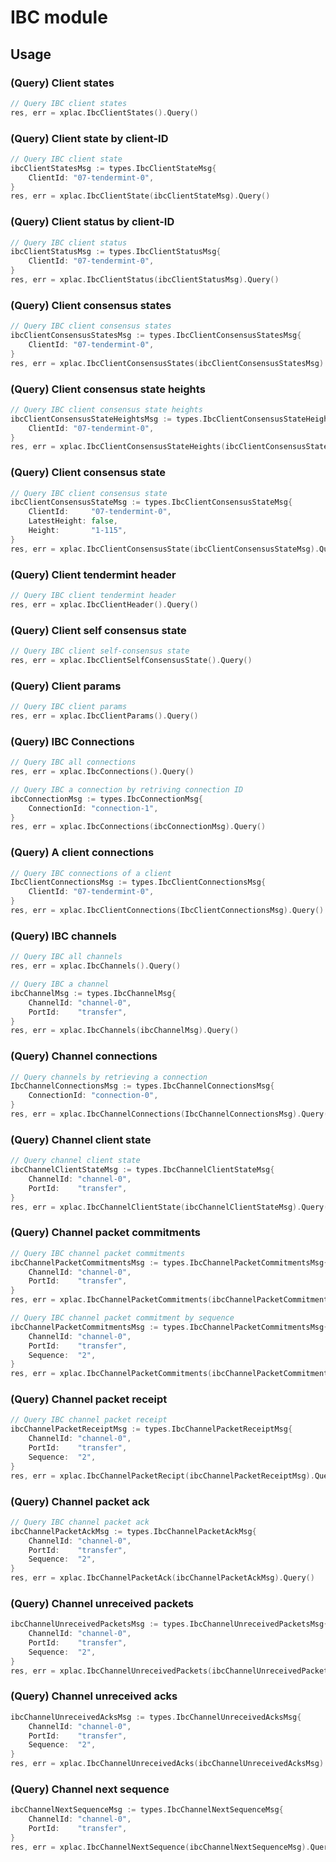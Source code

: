 # IBC module
## Usage
### (Query) Client states
```go
// Query IBC client states
res, err = xplac.IbcClientStates().Query()
```

### (Query) Client state by client-ID
```go
// Query IBC client state
ibcClientStatesMsg := types.IbcClientStateMsg{
    ClientId: "07-tendermint-0",
}
res, err = xplac.IbcClientState(ibcClientStateMsg).Query()
```

### (Query) Client status by client-ID
```go
// Query IBC client status
ibcClientStatusMsg := types.IbcClientStatusMsg{
    ClientId: "07-tendermint-0",
}
res, err = xplac.IbcClientStatus(ibcClientStatusMsg).Query()
```

### (Query) Client consensus states
```go
// Query IBC client consensus states
ibcClientConsensusStatesMsg := types.IbcClientConsensusStatesMsg{
    ClientId: "07-tendermint-0",
}
res, err = xplac.IbcClientConsensusStates(ibcClientConsensusStatesMsg).Query()
```

### (Query) Client consensus state heights
```go
// Query IBC client consensus state heights
ibcClientConsensusStateHeightsMsg := types.IbcClientConsensusStateHeightsMsg{
    ClientId: "07-tendermint-0",
}
res, err = xplac.IbcClientConsensusStateHeights(ibcClientConsensusStateHeightsMsg).Query()
```

### (Query) Client consensus state
```go
// Query IBC client consensus state
ibcClientConsensusStateMsg := types.IbcClientConsensusStateMsg{
    ClientId:     "07-tendermint-0",
    LatestHeight: false,
    Height:       "1-115",
}
res, err = xplac.IbcClientConsensusState(ibcClientConsensusStateMsg).Query()
```

### (Query) Client tendermint header
```go
// Query IBC client tendermint header
res, err = xplac.IbcClientHeader().Query()
```

### (Query) Client self consensus state
```go
// Query IBC client self-consensus state
res, err = xplac.IbcClientSelfConsensusState().Query()
```

### (Query) Client params
```go
// Query IBC client params
res, err = xplac.IbcClientParams().Query()
```

### (Query) IBC Connections
```go
// Query IBC all connections
res, err = xplac.IbcConnections().Query()

// Query IBC a connection by retriving connection ID
ibcConnectionMsg := types.IbcConnectionMsg{
    ConnectionId: "connection-1",
}
res, err = xplac.IbcConnections(ibcConnectionMsg).Query()
```

### (Query) A client connections
```go
// Query IBC connections of a client
IbcClientConnectionsMsg := types.IbcClientConnectionsMsg{
    ClientId: "07-tendermint-0",
}
res, err = xplac.IbcClientConnections(IbcClientConnectionsMsg).Query()
```

### (Query) IBC channels
```go
// Query IBC all channels
res, err = xplac.IbcChannels().Query()

// Query IBC a channel
ibcChannelMsg := types.IbcChannelMsg{
    ChannelId: "channel-0",
    PortId:    "transfer",
}
res, err = xplac.IbcChannels(ibcChannelMsg).Query()
```

### (Query) Channel connections
```go
// Query channels by retrieving a connection
IbcChannelConnectionsMsg := types.IbcChannelConnectionsMsg{
    ConnectionId: "connection-0",
}
res, err = xplac.IbcChannelConnections(IbcChannelConnectionsMsg).Query()
```

### (Query) Channel client state
```go
// Query channel client state
ibcChannelClientStateMsg := types.IbcChannelClientStateMsg{
    ChannelId: "channel-0",
    PortId:    "transfer",
}
res, err = xplac.IbcChannelClientState(ibcChannelClientStateMsg).Query()
```

### (Query) Channel packet commitments
```go
// Query IBC channel packet commitments
ibcChannelPacketCommitmentsMsg := types.IbcChannelPacketCommitmentsMsg{
    ChannelId: "channel-0",
    PortId:    "transfer",
}
res, err = xplac.IbcChannelPacketCommitments(ibcChannelPacketCommitmentsMsg).Query()

// Query IBC channel packet commitment by sequence
ibcChannelPacketCommitmentsMsg := types.IbcChannelPacketCommitmentsMsg{
    ChannelId: "channel-0",
    PortId:    "transfer",
    Sequence:  "2",
}
res, err = xplac.IbcChannelPacketCommitments(ibcChannelPacketCommitmentsMsg).Query()
```

### (Query) Channel packet receipt
```go
// Query IBC channel packet receipt
ibcChannelPacketReceiptMsg := types.IbcChannelPacketReceiptMsg{
    ChannelId: "channel-0",
    PortId:    "transfer",
    Sequence:  "2",
}
res, err = xplac.IbcChannelPacketRecipt(ibcChannelPacketReceiptMsg).Query()
```

### (Query) Channel packet ack
```go
// Query IBC channel packet ack
ibcChannelPacketAckMsg := types.IbcChannelPacketAckMsg{
    ChannelId: "channel-0",
    PortId:    "transfer",
    Sequence:  "2",
}
res, err = xplac.IbcChannelPacketAck(ibcChannelPacketAckMsg).Query()
```

### (Query) Channel unreceived packets
```go
ibcChannelUnreceivedPacketsMsg := types.IbcChannelUnreceivedPacketsMsg{
    ChannelId: "channel-0",
    PortId:    "transfer",
    Sequence:  "2",
}
res, err = xplac.IbcChannelUnreceivedPackets(ibcChannelUnreceivedPacketsMsg).Query()
```

### (Query) Channel unreceived acks
```go
ibcChannelUnreceivedAcksMsg := types.IbcChannelUnreceivedAcksMsg{
    ChannelId: "channel-0",
    PortId:    "transfer",
    Sequence:  "2",
}
res, err = xplac.IbcChannelUnreceivedAcks(ibcChannelUnreceivedAcksMsg).Query()
```

### (Query) Channel next sequence
```go
ibcChannelNextSequenceMsg := types.IbcChannelNextSequenceMsg{
    ChannelId: "channel-0",
    PortId:    "transfer",
}
res, err = xplac.IbcChannelNextSequence(ibcChannelNextSequenceMsg).Query()
```
